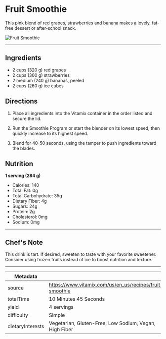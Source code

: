 # Fruit Smoothie

This pink blend of red grapes, strawberries and banana makes a lovely, fat-free dessert or after-school snack.

![Fruit Smoothie](https://www.vitamix.com/content/dam/vitamix/migration/media/recipe/rcpfruitsmoothie/images/fruitsmoothiejpg.jpg)

---

## Ingredients

- 2 cups (320 g) red grapes
- 2 cups (300 g) strawberries
- 2 medium (240 g) bananas, peeled
- 2 cups (260 g) ice cubes

## Directions

1. Place all ingredients into the Vitamix container in the order listed and secure the lid.

2. Run the Smoothie Program or start the blender on its lowest speed, then quickly increase to its highest speed.

3. Blend for 40-50 seconds, using the tamper to push ingredients toward the blades.

## Nutrition

**1 serving (284 g)**

- Calories: 140
- Total Fat: 0g
- Total Carbohydrate: 35g
- Dietary Fiber: 4g
- Sugars: 24g
- Protein: 2g
- Cholesterol: 0mg
- Sodium: 0mg

---

## Chef's Note

This drink is tart. If desired, sweeten to taste with your favorite sweetener. Consider using frozen fruits instead of ice to boost nutrition and texture.

---

| Metadata |  |
| --- | --- |
| source | https://www.vitamix.com/us/en_us/recipes/fruit-smoothie |
| totalTime | 10 Minutes 45 Seconds |
| yield | 4 servings |
| difficulty | Simple |
| dietaryInterests | Vegetarian, Gluten-Free, Low Sodium, Vegan, High Fiber |
